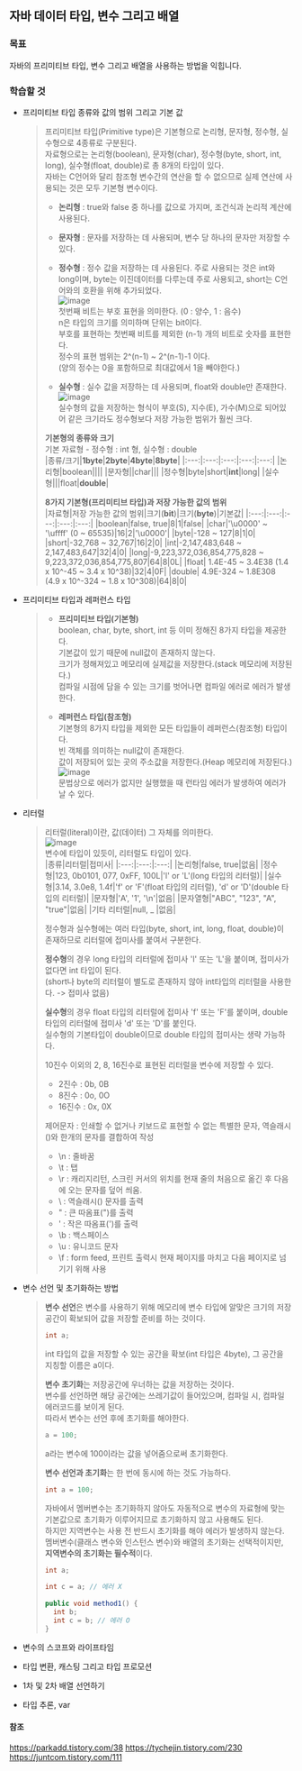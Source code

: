 ## 자바 데이터 타입, 변수 그리고 배열

### 목표
자바의 프리미티브 타입, 변수 그리고 배열을 사용하는 방법을 익힙니다.   


### 학습할 것
* 프리미티브 타입 종류와 값의 범위 그리고 기본 값   
  > 프리미티브 타입(Primitive type)은 기본형으로 논리형, 문자형, 정수형, 실수형으로 4종류로 구분된다.   
  > 자료형으로는 논리형(boolean), 문자형(char), 정수형(byte, short, int, long), 실수형(float, double)로 총 8개의 타입이 있다.   
  > 자바는 C언어와 달리 참조형 변수간의 연산을 할 수 없으므로 실제 연산에 사용되는 것은 모두 기본형 변수이다.   
  >    
  > - **논리형** : true와 false 중 하나를 값으로 가지며, 조건식과 논리적 계산에 사용된다.   
  >    
  > - **문자형** : 문자를 저장하는 데 사용되며, 변수 당 하나의 문자만 저장할 수 있다.   
  >    
  > - **정수형** : 정수 값을 저장하는 데 사용된다. 주로 사용되는 것은 int와 long이며, byte는 이진데이터를 다루는데 주로 사용되고, short는 C언어와의 호환을 위해 추가되었다.   
  > ![image](https://user-images.githubusercontent.com/91665030/136687403-b5a180cf-0831-44c3-805b-cf1cb7a46899.png)   
  > 첫번째 비트는 부호 표현을 의미한다. (0 : 양수, 1 : 음수)   
  > n은 타입의 크기를 의미하며 단위는 bit이다.   
  > 부호를 표현하는 첫번째 비트를 제외한 (n-1) 개의 비트로 숫자를 표현한다.   
  > 정수의 표현 범위는 2^(n-1) ~ 2^(n-1)-1 이다.   
  > (양의 정수는 0을 포함하므로 최대값에서 1을 빼야한다.)   
  >    
  > - **실수형** : 실수 값을 저장하는 데 사용되며, float와 double만 존재한다.    
  > ![image](https://user-images.githubusercontent.com/91665030/136687534-e2109115-075e-4372-bded-f2bd7efa6699.png)   
  > 실수형의 값을 저장하는 형식이 부호(S), 지수(E), 가수(M)으로 되어있어 같은 크기라도 정수형보다 저장 가능한 범위가 훨씬 크다.   
  >    
  > **기본형의 종류와 크기**   
  > 기본 자료형 - 정수형 : int 형, 실수형 : double   
  > |종류/크기|**1byte**|**2byte**|**4byte**|**8byte**|
  > |:---:|:---:|:---:|:---:|:---:|
  > |논리형|boolean||||
  > |문자형||char|||
  > |정수형|byte|short|**int**|long|
  > |실수형|||float|**double**|   
  > 
  > **8가지 기본형(프리미티브 타입)과 저장 가능한 값의 범위**   
  > |자료형|저장 가능한 값의 범위|크기(**bit**)|크기(**byte**)|기본값|
  > |:---:|:---:|:---:|:---:|:---:|
  > |boolean|false, true|8|1|false|
  > |char|'\u0000' ~ '\uffff' (0 ~ 65535)|16|2|'\u0000'|
  > |byte|-128 ~ 127|8|1|0|
  > |short|-32,768 ~ 32,767|16|2|0|
  > |int|-2,147,483,648 ~ 2,147,483,647|32|4|0|
  > |long|-9,223,372,036,854,775,828 ~ 9,223,372,036,854,775,807|64|8|0L|
  > |float|	1.4E-45 ~ 3.4E38 (1.4 x 10^-45 ~ 3.4 x 10^38)|32|4|0F|
  > |double|	4.9E-324 ~ 1.8E308 (4.9 x 10^-324 ~ 1.8 x 10^308)|64|8|0|
  >    

* 프리미티브 타입과 레퍼런스 타입
  > - **프리미티브 타입(기본형)**   
  > boolean, char, byte, short, int 등 이미 정해진 8가지 타입을 제공한다.   
  > 기본값이 있기 때문에 null값이 존재하지 않는다.   
  > 크기가 정해져있고 메모리에 실제값을 저장한다.(stack 메모리에 저장된다.)   
  > 컴파일 시점에 담을 수 있는 크기를 벗어나면 컴파일 에러로 에러가 발생한다.   
  >    
  > - **레퍼런스 타입(참조형)**   
  > 기본형의 8가지 타입을 제외한 모든 타입들이 레퍼런스(참조형) 타입이다.   
  > 빈 객체를 의미하는 null값이 존재한다.   
  > 값이 저장되어 있는 곳의 주소값을 저장한다.(Heap 메모리에 저장된다.)   
  > ![image](https://user-images.githubusercontent.com/91665030/136688732-71217745-5fc3-4621-9000-f2215cdb1b35.png)   
  > 문법상으로 에러가 없지만 실행했을 때 런타임 에러가 발생하여 에러가 날 수 있다.   

* 리터럴
  > 리터럴(literal)이란, 값(데이터) 그 자체를 의미한다.   
  > ![image](https://user-images.githubusercontent.com/91665030/136688872-1ab663b0-a8a2-49e7-b17f-25bd892beef1.png)   
  > 변수에 타입이 있듯이, 리터럴도 타입이 있다.   
  > |종류|리터럴|접미사|
  > |:---:|:---:|:---:|
  > |논리형|false, true|없음|
  > |정수형|123, 0b0101, 077, 0xFF, 100L|'l' or 'L'(long 타입의 리터럴)|
  > |실수형|3.14, 3.0e8, 1.4f|'f' or 'F'(float 타입의 리터럴), 'd' or 'D'(double 타입의 리터럴)|
  > |문자형|'A', '1', '\n'|없음|
  > |문자열형|"ABC", "123", "A", "true"|없음|
  > |기타 리터럴|null, _ |없음|
  >    
  > 정수형과 실수형에는 여러 타입(byte, short, int, long, float, double)이 존재하므로 리터럴에 접미사를 붙여서 구분한다.   
  >    
  > **정수형**의 경우 long 타입의 리터럴에 접미사 'l' 또는 'L'을 붙이며, 접미사가 없다면 int 타입이 된다.   
  > (short나 byte의 리터럴이 별도로 존재하지 않아 int타입의 리터럴을 사용한다. -> 접미사 없음)   
  >    
  > **실수형**의 경우 float 타입의 리터럴에 접미사 'f' 또는 'F'를 붙이며, double 타입의 리터럴에 접미사 'd' 또는 'D'를 붙인다.   
  > 실수형의 기본타입이 double이므로 double 타입의 접미사는 생략 가능하다.  
  >    
  > 10진수 이외의 2, 8, 16진수로 표현된 리터럴을 변수에 저장할 수 있다.   
  > - 2진수 : 0b, 0B   
  > - 8진수 : 0o, 0O   
  > - 16진수 : 0x, 0X   
  >    
  > 제어문자 : 인쇄할 수 없거나 키보드로 표현할 수 없는 특별한 문자, 역슬래시(\)와 한개의 문자를 결합하여 작성
  > - \n : 줄바꿈   
  > - \t : 탭   
  > - \r : 캐리지리턴, 스크린 커서의 위치를 현재 줄의 처음으로 옮긴 후 다음에 오는 문자를 덮어 씌움.   
  > - \\ : 역슬래시(\) 문자를 출력   
  > - \" : 큰 따옴표(")를 출력   
  > - \' : 작은 따옴표(')를 출력   
  > - \b : 백스페이스   
  > - \u : 유니코드 문자   
  > - \f : form feed, 프린트 출력시 현재 페이지를 마치고 다음 페이지로 넘기기 위해 사용   

* 변수 선언 및 초기화하는 방법
  > **변수 선언**은 변수를 사용하기 위해 메모리에 변수 타입에 알맞은 크기의 저장공간이 확보되어 값을 저장할 준비를 하는 것이다.   
  > ```java
  > int a;
  > ```
  > int 타입의 값을 저장할 수 있는 공간을 확보(int 타입은 4byte), 그 공간을 지칭할 이름은 a이다.   
  >    
  > **변수 초기화**는 저장공간에 우너하는 값을 저장하는 것이다.   
  > 변수를 선언하면 해당 공간에는 쓰레기값이 들어있으며, 컴파일 시, 컴파일 에러코드를 보이게 된다.   
  > 따라서 변수는 선언 후에 초기화를 해야한다.   
  > ```java
  > a = 100;
  > ```
  > a라는 변수에 100이라는 값을 넣어줌으로써 초기화한다.   
  >    
  > **변수 선언과 초기화**는 한 번에 동시에 하는 것도 가능하다.   
  > ```java
  > int a = 100;
  > ```
  >    
  > 자바에서 멤버변수는 초기화하지 않아도 자동적으로 변수의 자료형에 맞는 기본값으로 초기화가 이루어지므로 초기화하지 않고 사용해도 된다.   
  > 하지만 지역변수는 사용 전 반드시 초기화를 해야 에러가 발생하지 않는다.   
  > 멤버변수(클래스 변수와 인스턴스 변수)와 배열의 초기화는 선택적이지만, **지역변수의 초기화는 필수적**이다.   
  > ```java
  > int a;
  >    
  > int c = a; // 에러 X
  >    
  > public void method1() {
  >   int b;
  >   int c = b; // 에러 O
  > }
  > ```

* 변수의 스코프와 라이프타임
  >    

* 타입 변환, 캐스팅 그리고 타입 프로모션
  >    

* 1차 및 2차 배열 선언하기
  >    

* 타입 추론, var
  >  

#### 참조
https://parkadd.tistory.com/38
https://tychejin.tistory.com/230
https://juntcom.tistory.com/111
